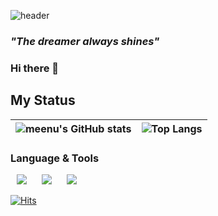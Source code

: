 ![header](https://capsule-render.vercel.app/api?type=waving&color=gradient&height=300&section=header&text=김민택%20meenu&fontSize=90)

### *"The dreamer always shines"*
### Hi there 👋
## My Status
|![meenu's GitHub stats](https://github-readme-stats.vercel.app/api?username=taek0622&show_icons=true&theme=vision-friendly-dark)|![Top Langs](https://github-readme-stats.vercel.app/api/top-langs/?username=taek0622&layout=compact&theme=apprentice)|
|:-:|:-:|

### Language & Tools

<!-- <code><a href="https://www.python.org/"><img height="20" src="https://raw.githubusercontent.com/github/explore/main/topics/python/python.png"></a></code> -->
<!-- <code><a href="https://www.djangoproject.com/"><img height="20" src="https://raw.githubusercontent.com/github/explore/main/topics/django/django.png"></a></code> -->
<!-- <code><a href="https://www.w3.org/html/logo/"><img height="20" src="https://raw.githubusercontent.com/github/explore/main/topics/html/html.png"></a></code> -->
<!-- <code><a href="https://www.w3.org/TR/CSS/#css"><img height="20" src="https://raw.githubusercontent.com/github/explore/main/topics/css/css.png"></a></code> -->
<!-- <code><a href="https://www.ecma-international.org/publications-and-standards/standards/ecma-262/"><img height="20" src="https://raw.githubusercontent.com/github/explore/main/topics/javascript/javascript.png"></a></code> -->
<!-- <code><a href="https://ko.reactjs.org/"><img height="20" src="https://raw.githubusercontent.com/github/explore/main/topics/react/react.png"></a></code> -->
<!-- <code><a href="https://www.gatsbyjs.com/"><img height="20" src="https://raw.githubusercontent.com/github/explore/main/topics/gatsby/gatsby.png"></a></code> -->
<!-- <code><a href="https://nodejs.org/ko/"><img height="20" src="https://raw.githubusercontent.com/github/explore/main/topics/nodejs/nodejs.png"></a></code> -->
<!-- <code><a href="https://www.nginx.com/"><img height="20" src="https://raw.githubusercontent.com/github/explore/main/topics/nginx/nginx.png"></a></code> -->
<!-- <code><a href="https://www.mysql.com/"><img height="20" src="https://raw.githubusercontent.com/github/explore/main/topics/mysql/mysql.png"></a></code> -->
<!-- <code><a href="https://www.php.net/"><img height="20" src="https://raw.githubusercontent.com/github/explore/main/topics/php/php.png"></a></code> -->
<!-- <code><a href="https://www.raspberrypi.org/"><img height="20" src="https://raw.githubusercontent.com/github/explore/main/topics/raspberry-pi/raspberry-pi.png"></a></code> -->
<!-- <code><a href="https://en.cppreference.com/w/"><img height="20" src="https://raw.githubusercontent.com/github/explore/main/topics/c/c.png"></a></code> -->
<!-- <code><a href="https://en.cppreference.com/w/"><img height="20" src="https://raw.githubusercontent.com/github/explore/main/topics/cpp/cpp.png"></a></code> -->
<!-- <code><a href="https://opencv.org/"><img height="20" src="https://raw.githubusercontent.com/github/explore/main/topics/opencv/opencv.png"></a></code>
<code><a href="https://docs.microsoft.com/ko-kr/dotnet/csharp/"><img height="20" src="https://raw.githubusercontent.com/github/explore/main/topics/csharp/csharp.png"></a></code> -->
<!-- <code><a href="https://unity.com/kr"><img height="20" src="https://raw.githubusercontent.com/github/explore/main/topics/unity/unity.png"></a></code> -->
<!-- <code><a href="https://www.java.com/ko/"><img height="20" src="https://raw.githubusercontent.com/github/explore/main/topics/java/java.png"></a></code> -->
<!-- <code><a href="https://kotlinlang.org/"><img height="20" src="https://raw.githubusercontent.com/github/explore/main/topics/kotlin/kotlin.png"></a></code> -->
<!-- <code><a href="https://developer.android.com/?hl=ko"><img height="20" src="https://raw.githubusercontent.com/github/explore/main/topics/android/android.png"></a></code> -->
<!-- <code><a href="https://www.figma.com/"><img height="20" src="https://raw.githubusercontent.com/github/explore/main/topics/figma/figma.png"></a></code> -->
<!-- <code><a href="https://www.apple.com/kr/ios/ios-15/?&mtid=209254jz40384&aosid=p238&mnid=syhAQKB4F-dc_mtid_209254jz40384_pcrid_554814771341_pgrid_128369994841_&cid=wwa-kr-kwgo-iphone-Brand-iOS-iOS-"><img height="20" src="https://raw.githubusercontent.com/github/explore/main/topics/ios/ios.png"></a></code> -->
<!-- <code><a href="https://developer.apple.com/kr/swift/"><img height="20" src="https://raw.githubusercontent.com/github/explore/main/topics/swift/swift.png"></a></code> -->
<!-- <code><a href="https://developer.apple.com/kr/xcode/swiftui/"><img height="20" src="https://raw.githubusercontent.com/github/explore/main/topics/swiftui/swiftui.png"></a></code> -->
<img
     src="http://img.shields.io/badge/-iOS-000000?style=flat&logo=iOS&logoColor=white"
     style="height : auto; margin-left : 10px; margin-right : 10px;"/>
<img
     src="http://img.shields.io/badge/-Swift-F05138?style=flat&logo=Swift&logoColor=white"
     style="height : auto; margin-left : 10px; margin-right : 10px;"/>
<img 
     src="http://img.shields.io/badge/-SwiftUI-1E88E5?style=flat&logo=Swift&logoColor=black"
     style="height : auto; margin-left : 10px; margin-right : 10px;"/>
     
[![Hits](https://hits.seeyoufarm.com/api/count/incr/badge.svg?url=https%3A%2F%2Fgithub.com%2Ftaek0622&count_bg=%2379C83D&title_bg=%23555555&icon=&icon_color=%23E7E7E7&title=hits&edge_flat=false)](https://hits.seeyoufarm.com)
<!--
**taek0622/taek0622** is a ✨ _special_ ✨ repository because its `README.md` (this file) appears on your GitHub profile.

Here are some ideas to get you started:

- 🔭 I’m currently working on ...
- 🌱 I’m currently learning ...
- 👯 I’m looking to collaborate on ...
- 🤔 I’m looking for help with ...
- 💬 Ask me about ...
- 📫 How to reach me: ...
- 😄 Pronouns: ...
- ⚡ Fun fact: ...
-->
